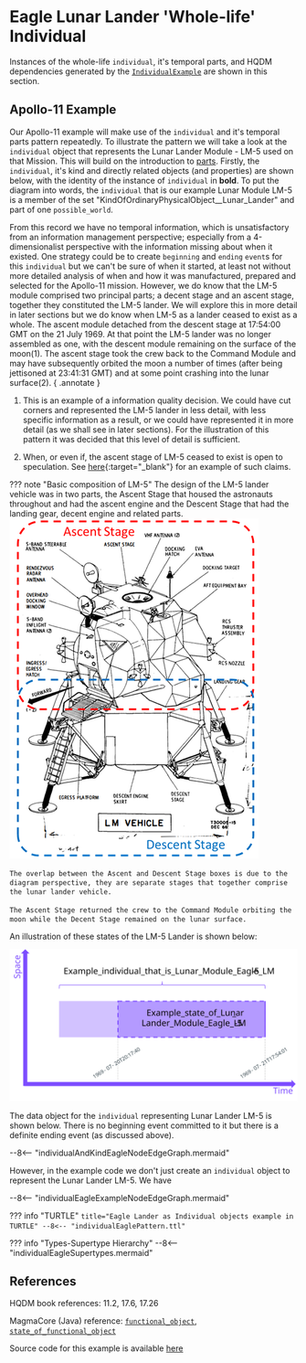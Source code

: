 # Eagle Lunar Lander 'Whole-life' Individual

Instances of the whole-life `individual`, it's temporal parts, and HQDM dependencies generated by the [`IndividualExample`](https://github.com/ClimbingAl/code-for-hqdm-patterns/blob/prefixes/thing/thing/src/main/java/patterns/hqdm/ThingApp.java) are shown in this section.

## Apollo-11 Example

Our Apollo-11 example will make use of the `individual` and it's temporal parts pattern repeatedly.  To illustrate the pattern we will take a look at the `individual` object that represents the Lunar Lander Module - LM-5 used on that Mission.  This will build on the introduction to [parts](../fundamental_elements/parts.md). Firstly, the `individual`, it's kind and directly related objects (and properties) are shown below, with the identity of the instance of `individual` in __bold__.  To put the diagram into words, the `individual` that is our example Lunar Module LM-5 is a member of the set "KindOfOrdinaryPhysicalObject__Lunar_Lander" and part of one `possible_world`.  

From this record we have no temporal information, which is unsatisfactory from an information management perspective; especially from a 4-dimensionalist perspective with the information missing about when it existed.  One strategy could be to create `beginning` and `ending` `event`s for this `individual` but we can't be sure of when it started, at least not without more detailed analysis of when and how it was manufactured, prepared and selected for the Apollo-11 mission.  However, we do know that the LM-5 module comprised two principal parts; a decent stage and an ascent stage, together they constituted the LM-5 lander.  We will explore this in more detail in later sections but we do know when LM-5 as a lander ceased to exist as a whole.  The ascent module detached from the descent stage at 17:54:00 GMT on the 21 July 1969.  At that point the LM-5 lander was no longer assembled as one, with the descent module remaining on the surface of the moon(1).  The ascent stage took the crew back to the Command Module and may have subsequently orbited the moon a number of times (after being jettisoned at 23:41:31 GMT) and at some point crashing into the lunar surface(2).
{ .annotate }

1.  This is an example of a information quality decision.  We could have cut corners and represented the LM-5 lander in less detail, with less specific information as a result, or we could have represented it in more detail (as we shall see in later sections).  For the illustration of this pattern it was decided that this level of detail is sufficient.

2.  When, or even if, the ascent stage of LM-5 ceased to exist is open to speculation.  See [here](https://www.discovermagazine.com/technology/new-evidence-suggests-apollo-11s-lunar-ascent-module-could-still-be-orbiting){:target="_blank"} for an example of such claims.

??? note "Basic composition of LM-5"
    The design of the LM-5 lander vehicle was in two parts, the Ascent Stage that housed the astronauts throughout and had the ascent engine and the Descent Stage that had the landing gear, decent engine and related parts.  ![LM Vehicle](../extras/source-images/LM5-stages.png)

    The overlap between the Ascent and Descent Stage boxes is due to the diagram perspective, they are separate stages that together comprise the lunar lander vehicle.
    
    The Ascent Stage returned the crew to the Command Module orbiting the moon while the Decent Stage remained on the lunar surface.

An illustration of these states of the LM-5 Lander is shown below:

![States of LM-5](../extras/source-images/individualEagle.svg)

The data object for the `individual` representing Lunar Lander LM-5 is shown below.  There is no beginning event committed to it but there is a definite ending event (as discussed above).

--8<-- "individualAndKindEagleNodeEdgeGraph.mermaid"

However, in the example code we don't just create an `individual` object to represent the Lunar Lander LM-5.  We have 

--8<-- "individualEagleExampleNodeEdgeGraph.mermaid"

??? info "TURTLE"
    ``` title="Eagle Lander as Individual objects example in TURTLE"
    --8<-- "individualEaglePattern.ttl"
    ```

??? info "Types-Supertype Hierarchy"
    --8<-- "individualEagleSupertypes.mermaid"

## References

HQDM book references: 11.2, 17.6, 17.26

MagmaCore (Java) reference: [`functional_object`](https://github.com/gchq/MagmaCore/blob/main/hqdm/src/main/java/uk/gov/gchq/magmacore/hqdm/model/FunctionalObject.java), [`state_of_functional_object`](https://github.com/gchq/MagmaCore/blob/main/hqdm/src/main/java/uk/gov/gchq/magmacore/hqdm/model/StateOfFunctionalObject.java)

Source code for this example is available [here](https://github.com/ClimbingAl/code-for-hqdm-patterns/blob/main/patterns/src/main/java/patterns/hqdm/individual/IndividualEagleExample.java)


